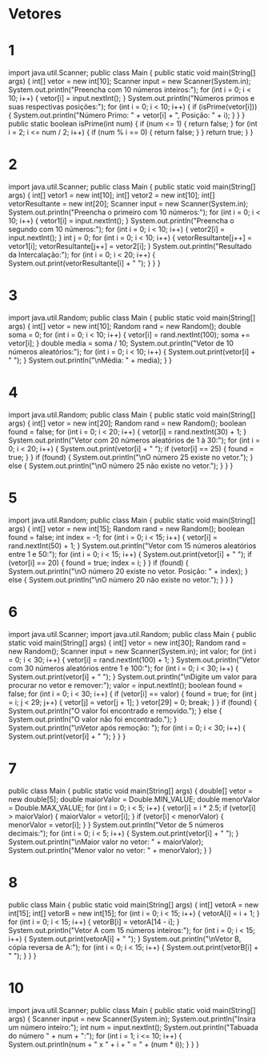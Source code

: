 # Vetores
# 1
import java.util.Scanner;
public class Main {
    public static void main(String[] args) {
        int[] vetor = new int[10];
        Scanner input = new Scanner(System.in);
        System.out.println("Preencha com 10 números inteiros:");
        for (int i = 0; i < 10; i++) {
            vetor[i] = input.nextInt();
        }
        System.out.println("Números primos e suas respectivas posições:");
        for (int i = 0; i < 10; i++) {
            if (isPrime(vetor[i])) {
                System.out.println("Número Primo: " + vetor[i] + ", Posição: " + i);
            }
        }
    }
    public static boolean isPrime(int num) {
        if (num <= 1) {
            return false;
        }
        for (int i = 2; i <= num / 2; i++) {
            if (num % i == 0) {
                return false;
            }
        } return true;
    }
}
# 2
import java.util.Scanner;
public class Main {
    public static void main(String[] args) {
        int[] vetor1 = new int[10];
        int[] vetor2 = new int[10];
        int[] vetorResultante = new int[20];
        Scanner input = new Scanner(System.in);
        System.out.println("Preencha o primeiro com 10 números:");
        for (int i = 0; i < 10; i++) {
            vetor1[i] = input.nextInt();
        } System.out.println("Preencha o segundo com 10 números:");
        for (int i = 0; i < 10; i++) {
            vetor2[i] = input.nextInt();
        } int j = 0;
        for (int i = 0; i < 10; i++) {
            vetorResultante[j++] = vetor1[i];
            vetorResultante[j++] = vetor2[i];
        } System.out.println("Resultado da Intercalação:");
        for (int i = 0; i < 20; i++) {
            System.out.print(vetorResultante[i] + " ");
        }
    }
}
# 3
import java.util.Random;
public class Main {
    public static void main(String[] args) {
        int[] vetor = new int[10];
        Random rand = new Random();
        double soma = 0;
        for (int i = 0; i < 10; i++) {
            vetor[i] = rand.nextInt(100); 
            soma += vetor[i];
        } double media = soma / 10;
        System.out.println("Vetor de 10 números aleatórios:");
        for (int i = 0; i < 10; i++) {
            System.out.print(vetor[i] + " ");
        } System.out.println("\nMédia: " + media);
    }
}
# 4
import java.util.Random;
public class Main {
    public static void main(String[] args) {
        int[] vetor = new int[20];
        Random rand = new Random();
        boolean found = false;
        for (int i = 0; i < 20; i++) {
            vetor[i] = rand.nextInt(30) + 1;
        } System.out.println("Vetor com 20 números aleatórios de 1 à 30:");
        for (int i = 0; i < 20; i++) {
            System.out.print(vetor[i] + " ");
            if (vetor[i] == 25) {
                found = true;
            }
        } if (found) {
            System.out.println("\nO número 25 existe no vetor.");
        } else {
            System.out.println("\nO número 25 não existe no vetor.");
        }
    }
}
# 5
import java.util.Random;
public class Main {
    public static void main(String[] args) {
        int[] vetor = new int[15];
        Random rand = new Random();
        boolean found = false;
        int index = -1;
        for (int i = 0; i < 15; i++) {
            vetor[i] = rand.nextInt(50) + 1; 
        } System.out.println("Vetor com 15 números aleatórios entre 1 e 50:");
        for (int i = 0; i < 15; i++) {
            System.out.print(vetor[i] + " ");
            if (vetor[i] == 20) {
                found = true;
                index = i;
            }
        } if (found) {
            System.out.println("\nO número 20 existe no vetor. Posição: " + index);
        } else {
            System.out.println("\nO número 20 não existe no vetor.");
        }
    }
}
# 6
import java.util.Scanner;
import java.util.Random;
public class Main {
    public static void main(String[] args) {
        int[] vetor = new int[30];
        Random rand = new Random();
        Scanner input = new Scanner(System.in);
        int valor;
        for (int i = 0; i < 30; i++) {
            vetor[i] = rand.nextInt(100) + 1; 
        } System.out.println("Vetor com 30 números aleatórios entre 1 e 100:");
        for (int i = 0; i < 30; i++) {
            System.out.print(vetor[i] + " ");
        } System.out.println("\nDigite um valor para procurar no vetor e remover:");
        valor = input.nextInt();
        boolean found = false;
        for (int i = 0; i < 30; i++) {
            if (vetor[i] == valor) {
                found = true;
                for (int j = i; j < 29; j++) {
                    vetor[j] = vetor[j + 1];
                } vetor[29] = 0;
                break;
            }
        } if (found) {
            System.out.println("O valor foi encontrado e removido.");
        } else {
            System.out.println("O valor não foi encontrado.");
        }
        System.out.println("\nVetor após remoção: ");
        for (int i = 0; i < 30; i++) {
            System.out.print(vetor[i] + " ");
        }
    }
}
# 7 
public class Main {
    public static void main(String[] args) {
        double[] vetor = new double[5];
        double maiorValor = Double.MIN_VALUE;
        double menorValor = Double.MAX_VALUE;
        for (int i = 0; i < 5; i++) {
            vetor[i] = i * 2.5; 
            if (vetor[i] > maiorValor) {
                maiorValor = vetor[i];
            } if (vetor[i] < menorValor) {
                menorValor = vetor[i];
            }
        } System.out.println("Vetor de 5 números decimais:");
        for (int i = 0; i < 5; i++) {
            System.out.print(vetor[i] + " ");
        } System.out.println("\nMaior valor no vetor: " + maiorValor);
        System.out.println("Menor valor no vetor: " + menorValor);
    }
}
# 8
public class Main {
    public static void main(String[] args) {
        int[] vetorA = new int[15];
        int[] vetorB = new int[15];
        for (int i = 0; i < 15; i++) {
            vetorA[i] = i + 1; 
        } for (int i = 0; i < 15; i++) {
            vetorB[i] = vetorA[14 - i];
        } System.out.println("Vetor A com 15 números inteiros:");
        for (int i = 0; i < 15; i++) {
            System.out.print(vetorA[i] + " ");
        } System.out.println("\nVetor B, cópia reversa de A:");
        for (int i = 0; i < 15; i++) {
            System.out.print(vetorB[i] + " ");
        }
    }
}
# 10
import java.util.Scanner;
public class Main {
    public static void main(String[] args) {
        Scanner input = new Scanner(System.in);
        System.out.println("Insira um número inteiro:");
        int num = input.nextInt();
        System.out.println("Tabuada do número " + num + ":");
        for (int i = 1; i <= 10; i++) {
            System.out.println(num + " x " + i + " = " + (num * i));
        }
    }
}
